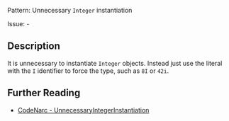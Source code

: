 Pattern: Unnecessary `Integer` instantiation

Issue: -

## Description

It is unnecessary to instantiate `Integer` objects. Instead just use the literal with the `I` identifier to force the type, such as `8I` or `42i`.

## Further Reading

* [CodeNarc - UnnecessaryIntegerInstantiation](http://codenarc.sourceforge.net/codenarc-rules-unnecessary.html#UnnecessaryIntegerInstantiation)